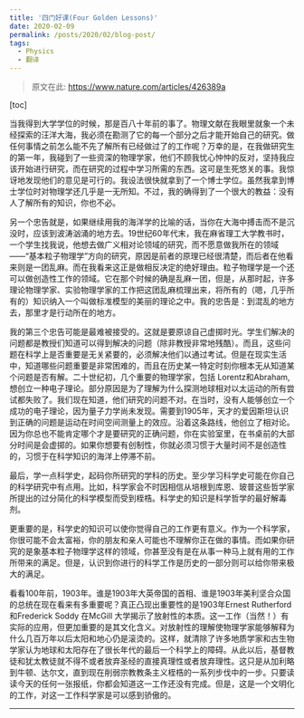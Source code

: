 ```yaml
---
title: '四门好课(Four Golden Lessons)'
date: 2020-02-09
permalink: /posts/2020/02/blog-post/
tags:
  - Physics
  - 翻译
---
```


 > 原文在此: https://www.nature.com/articles/426389a

[toc]

当我得到大学学位的时候，那是百八十年前的事了。物理文献在我眼里就象一个未经探索的汪洋大海，我必须在勘测了它的每一个部分之后才能开始自己的研究。做任何事情之前怎么能不先了解所有已经做过了的工作呢？万幸的是，在我做研究生的第一年，我碰到了一些资深的物理学家，他们不顾我忧心忡忡的反对，坚持我应该开始进行研究，而在研究的过程中学习所需的东西。这可是生死悠关的事。我惊讶地发现他们的意见是可行的。我设法很快就拿到了一个博士学位。虽然我拿到博士学位时对物理学还几乎是一无所知。不过，我的确得到了一个很大的教益：没有人了解所有的知识，你也不必。

另一个忠告就是，如果继续用我的海洋学的比喻的话，当你在大海中搏击而不是沉没时，应该到波涛汹涌的地方去。19世纪60年代末，我在麻省理工大学教书时，一个学生找我说，他想去做广义相对论领域的研究，而不愿意做我所在的领域——“基本粒子物理学”方向的研究，原因是前者的原理已经很清楚，而后者在他看来则是一团乱麻。而在我看来这正是做相反决定的绝好理由。粒子物理学是一个还可以做创造性工作的领域。它在那个时候的确是乱麻一团，但是，从那时起，许多理论物理学家、实验物理学家的工作把这团乱麻梳理出来，将所有的（嗯，几乎所有的）知识纳入一个叫做标准模型的美丽的理论之中。我的忠告是：到混乱的地方去，那里才是行动所在的地方。

我的第三个忠告可能是最难被接受的。这就是要原谅自己虚掷时光。学生们解决的问题都是教授们知道可以得到解决的问题（除非教授非常地残酷）。而且，这些问题在科学上是否重要是无关紧要的，必须解决他们以通过考试。但是在现实生活中，知道哪些问题重要是非常困难的，而且在历史某一特定时刻你根本无从知道某个问题是否有解。二十世纪初，几个重要的物理学家，包括 Lorentz和Abraham, 想创立一种电子理论。部分原因是为了理解为什么探测地球相对以太运动的所有尝试都失败了。我们现在知道，他们研究的问题不对。在当时，没有人能够创立一个成功的电子理论，因为量子力学尚未发现。需要到1905年，天才的爱因斯坦认识到正确的问题是运动在时间空间测量上的效应。沿着这条路线，他创立了相对论。因为你总也不能肯定哪个才是要研究的正确问题，你在实验室里，在书桌前的大部分时间是会虚掷的。如果你想要有创制性，你就必须习惯于大量时间不是创造性的，习惯于在科学知识的海洋上停滞不前。

最后，学一点科学史，起码你所研究的学科的历史。至少学习科学史可能在你自己的科学研究中有点用。比如，科学家会不时因相信从培根到库恩、玻普这些哲学家所提出的过分简化的科学模型而受到桎梏。科学史的知识是科学哲学的最好解毒剂。

更重要的是，科学史的知识可以使你觉得自己的工作更有意义。作为一个科学家，你很可能不会太富裕，你的朋友和亲人可能也不理解你正在做的事情。而如果你研究的是象基本粒子物理学这样的领域，你甚至没有是在从事一种马上就有用的工作所带来的满足。但是，认识到你进行的科学工作是历史的一部分则可以给你带来极大的满足。

看看100年前，1903年。谁是1903年大英帝国的首相、谁是1903年美利坚合众国的总统在现在看来有多重要呢？真正凸现出重要性的是1903年Ernest Rutherford 和Frederick Soddy 在McGill 大学揭示了放射性的本质。这一工作（当然！）有实际的应用，但更加重要的是其文化含义。对放射性的理解使物理学家能够解释为什么几百万年以后太阳和地心仍是滚烫的。这样，就清除了许多地质学家和古生物学家认为地球和太阳存在了很长年代的最后一个科学上的障碍。从此以后，基督教徒和犹太教徒就不得不或者放弃圣经的直接真理性或者放弃理性。这只是从加利略到牛顿、达尔文，直到现在削弱宗教教条主义桎梏的一系列步伐中的一步。只要读读今天的任何一张报纸，你都会知道这一工作还没有完成。但是，这是一个文明化的工作，对这一工作科学家是可以感到骄傲的。

------